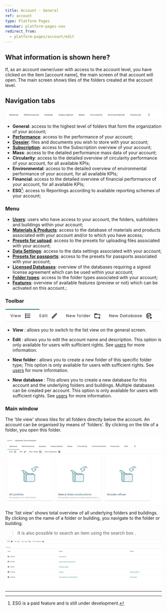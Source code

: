 ```yaml
---
title: Account - General
ref: account
type: Platform Pages
menubar: platform-pages-nav
redirect_from:
  - platform-pages/account/edit
---
```


## What information is shown here?
If, as an account owner/user with access to the account level, you have clicked on the item <iconify-icon icon="mdi-briefcase-variant">[account name], the main screen of that account will open. The main screen shows tiles of the folders created at the account level.


## Navigation tabs

![navigation tabs](/assets/images/platform/accountnavigation.png)

- **General**: access to the highest level of folders that form the organization of your account;
- **[Performance](./performance.md)**: access to the performance of your account;
- **[Dossier](./files.md)**:  files and documents you wish to store with your account;
- **[Subscription](./subscriptions.md)**: access to the Subscription overview of your account;
- **Mass**: access to the detailed performance mass data of your account;
- **Circularity**: access to the detailed overview of circularity performance of your account, for all available KPIs;
- **Environmental**: access to the detailed overview of environmental performance of your account, for all available KPIs;
- **Financial**: access to the detailed overview of financial performance of your account, for all available KPIs;
- **ESG**[^1]: access to Reportings according to available reporting schemes of your account;

###  <iconify-icon inline icon="mdi-dots-vertical"/> Menu 
- **[Users](.users.md)**: users who have access to your account, the folders, subfolders and buildings within your account;
- **[Materials & Products](./materials.md)**: access to the database of materials and products associated with your account and/or to which you have access;
- **[Presets for upload](./uploadpresets.md)**: access to the presets for uploading files associated with your account;
- **[Data Settings](./datasettings.md)**: access to the data settings associated with your account;
- **[Presets for passports](./passportpresets.md)**: access to the presets for passports associated with your account;
- **[Licensed Databases](./datalicensing.md)**: overview of the databases requiring a signed license agreement which can be used within your account;
- **[Folder types](./foldertypes.md)**: access to the folder types associated with your account;
- **[Features](./features.md)**: overview of available features (preview or not) which can be activated on this account.;


### Toolbar

![toolbar](/assets/images/platform/account-general-toolbar.png)


- **View <iconify-icon inline icon="mdi-format-list-bulleted-square"/>**:  allows you to switch to the list view on the general screen.

- **Edit <iconify-icon inline icon="mdi-pencil"/>**: allows you to edit the account name and description. This option is only available for users with sufficient rights. See [users](./users.md) for more information.
- **New folder <iconify-icon inline icon="mdi-folder-plus-outline"/>**: allows you to create a new folder of this specific folder type; This option is only available for users with sufficient rights. See [users](./users.md) for more information.
- **New database <iconify-icon inline icon="mdi-database-plus-outline"/>**: This allows you to create a new database for this account and the underlying folders and buildings. Multiple databases can be created per account. This option is only available for users with sufficient rights. See [users](./users.md) for more information.


### Main window

The 'tile view' shows tiles for all folders directly below the account. An account can be organised by means of 'folders'. By clicking on the tile of a folder, you open this folder.

![tile view](/assets/images/platform/account-general-tileview.png)

The 'list view' shows total overview of all underlying folders and buildings. By clicking on the name of a folder or building, you navigate to the folder or building.
  > It is also possible to search an item using the search box .

![list view](/assets/images/platform/account-general-listview.png)


---
[^1]: ESG is a paid feature and is still under development.